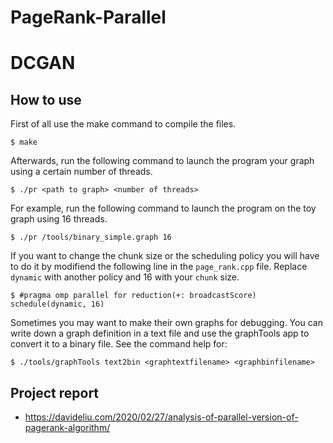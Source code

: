 # PageRank-Parallel

# DCGAN

## How to use

First of all use the make command to compile the files.
```
$ make
```
Afterwards, run the following command to launch the program your graph using a certain number of threads.
```
$ ./pr <path to graph> <number of threads> 
```
For example, run the following command to launch the program on the toy graph using 16 threads.
```
$ ./pr /tools/binary_simple.graph 16 
```
If you want to change the chunk size or the scheduling policy you will have to do it by modifiend the following line in the `page_rank.cpp` file. Replace `dynamic` with another policy and 16 with your `chunk` size.
```
$ #pragma omp parallel for reduction(+: broadcastScore) schedule(dynamic, 16)
```
Sometimes you may want to make their own graphs for debugging. You can write down a graph definition in a text file and use the graphTools app to convert it to a binary file. See the command help for: 
```
$ ./tools/graphTools text2bin <graphtextfilename> <graphbinfilename>
```

## Project report

- https://davideliu.com/2020/02/27/analysis-of-parallel-version-of-pagerank-algorithm/

